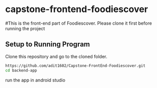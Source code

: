 # capstone-frontend-foodiescover
#This is the front-end part of Foodiescover. Please clone it first before running the project
## Setup to Running Program

Clone this repository and go to the cloned folder.
```bash
https://github.com/adit1602/Capstone-FrontEnd-Foodiescover.git
cd backend-app
```

run the app in android studio
